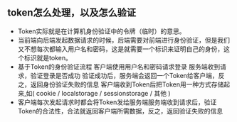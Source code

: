 ## token怎么处理，以及怎么验证

+ Token实际就是在计算机身份验证中的令牌（临时）的意思。
+ 当前端向后端发起数据请求的时候，后端需要对前端进行身份验证，但是我们又不想每次都输入用户名和密码，这是就需要一个标识来证明自己的身份，这个标识就是token。
+ 基于Token的身份验证流程 客户端使用用户名和密码请求登录 服务端收到请求，验证登录是否成功 验证成功后，服务端会返回一个Token给客户端，反之，返回身份验证失败的信息 客户端收到Token后把Token用一种方式存储起来,如( cookie / localstorage / sessionstorage / 其他 ) 
+ 客户端每次发起请求时都会将Token发给服务端服务端收到请求后，验证Token的合法性，合法就返回客户端所需数据，反之，返回验证失败的信息
